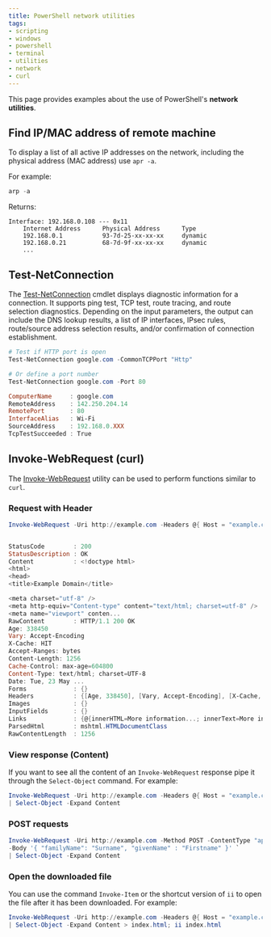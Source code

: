 ```yaml
---
title: PowerShell network utilities
tags:
- scripting
- windows
- powershell
- terminal
- utilities
- network
- curl
---
```


This page provides examples about the use of PowerShell's **network utilities**.
<!--more-->

## Find IP/MAC address of remote machine

To display a list of all active IP addresses on the network, including the physical address (MAC address) use `apr -a`.

For example:
```powershell
arp -a
```
Returns:
```text
Interface: 192.168.0.108 --- 0x11
    Internet Address      Physical Address      Type
    192.168.0.1           93-7d-25-xx-xx-xx     dynamic
    192.168.0.21          68-7d-9f-xx-xx-xx     dynamic
    ...
```

## Test-NetConnection

The [Test-NetConnection](https://learn.microsoft.com/en-us/powershell/module/nettcpip/test-netconnection?view=windowsserver2022-ps) 
cmdlet displays diagnostic information for a connection. 
It supports ping test, TCP test, route tracing, and route selection diagnostics. 
Depending on the input parameters, the output can include the DNS lookup results, a list of IP interfaces, IPsec rules, 
route/source address selection results, and/or confirmation of connection establishment.

```powershell
# Test if HTTP port is open
Test-NetConnection google.com -CommonTCPPort "Http"

# Or define a port number
Test-NetConnection google.com -Port 80

ComputerName     : google.com
RemoteAddress    : 142.250.204.14
RemotePort       : 80
InterfaceAlias   : Wi-Fi
SourceAddress    : 192.168.0.XXX
TcpTestSucceeded : True
```

## Invoke-WebRequest (curl)

The [Invoke-WebRequest](https://learn.microsoft.com/en-au/powershell/module/microsoft.powershell.utility/invoke-webrequest?view=powershell-7.3)
utility can be used to perform functions similar to `curl`.

### Request with Header

```powershell
Invoke-WebRequest -Uri http://example.com -Headers @{ Host = "example.com" }


StatusCode        : 200
StatusDescription : OK
Content           : <!doctype html>
<html>
<head>
<title>Example Domain</title>

<meta charset="utf-8" />
<meta http-equiv="Content-type" content="text/html; charset=utf-8" />
<meta name="viewport" conten...
RawContent        : HTTP/1.1 200 OK
Age: 338450
Vary: Accept-Encoding
X-Cache: HIT
Accept-Ranges: bytes
Content-Length: 1256
Cache-Control: max-age=604800
Content-Type: text/html; charset=UTF-8
Date: Tue, 23 May ...
Forms             : {}
Headers           : {[Age, 338450], [Vary, Accept-Encoding], [X-Cache, HIT], [Accept-Ranges, bytes]...}
Images            : {}
InputFields       : {}
Links             : {@{innerHTML=More information...; innerText=More information...; outerHTML=<A href="https://www.iana.org/domains/example">More information...</A>; outerText=More information...; tagName=A; href=https://www.iana.org/domains/example}}
ParsedHtml        : mshtml.HTMLDocumentClass
RawContentLength  : 1256
```

### View response (Content)

If you want to see all the content of an `Invoke-WebRequest` response pipe it through the `Select-Object` command. For example:

```powershell
Invoke-WebRequest -Uri http://example.com -Headers @{ Host = "example.com" } `
| Select-Object -Expand Content
```

### POST requests

```powershell
Invoke-WebRequest -Uri http://example.com -Method POST -ContentType "application/json" `
-Body '{ "familyName": "Surname", "givenName" : "Firstname" }' `
| Select-Object -Expand Content
```

### Open the downloaded file

You can use the command `Invoke-Item` or the shortcut version of `ii` to open the file after it has been downloaded.
For example:
```powershell
Invoke-WebRequest -Uri http://example.com -Headers @{ Host = "example.com" } `
| Select-Object -Expand Content > index.html; ii index.html
```